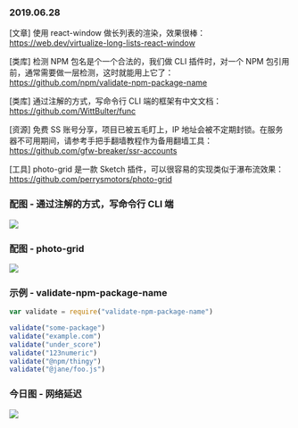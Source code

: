 ### 2019.06.28

[文章] 使用 react-window 做长列表的渲染，效果很棒：<https://web.dev/virtualize-long-lists-react-window>

[类库] 检测 NPM 包名是个一个合法的，我们做 CLI 插件时，对一个 NPM 包引用前，通常需要做一层检测，这时就能用上它了：<https://github.com/npm/validate-npm-package-name>

[类库] 通过注解的方式，写命令行 CLI 端的框架有中文文档：<https://github.com/WittBulter/func>

[资源] 免费 SS 账号分享，项目已被五毛盯上，IP 地址会被不定期封锁。在服务器不可用期间，请参考手把手翻墙教程作为备用翻墙工具：<https://github.com/gfw-breaker/ssr-accounts>

[工具] photo-grid 是一款 Sketch 插件，可以很容易的实现类似于瀑布流效果：<https://github.com/perrysmotors/photo-grid>

### 配图 - 通过注解的方式，写命令行 CLI 端
![](https://raw.githubusercontent.com/WittBulter/func/master/demo.png)

### 配图 - photo-grid 
![](https://user-images.githubusercontent.com/12557727/39623844-e1a84eb4-4f8e-11e8-850f-2bfb0476f35d.gif)

### 示例 - validate-npm-package-name
```js
var validate = require("validate-npm-package-name")

validate("some-package")
validate("example.com")
validate("under_score")
validate("123numeric")
validate("@npm/thingy")
validate("@jane/foo.js")
```

### 今日图 - 网络延迟
![](http://qn.40zhe.com/16b933103ed67493)
